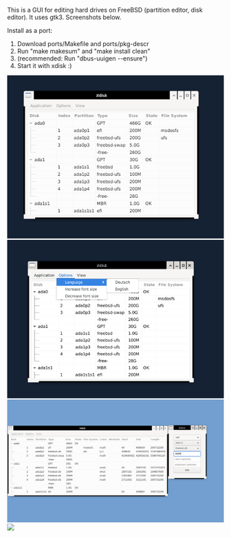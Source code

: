 


This is a GUI for editing hard drives on FreeBSD (partition editor, disk editor).
It uses gtk3. Screenshots below.

Install as a port:
1. Download ports/Makefile and ports/pkg-descr
2. Run "make makesum" and "make install clean"
3. (recommended: Run "dbus-uuigen --ensure")
4. Start it with xdisk :)

![](screenshot/xdisk-1.png)
![](screenshot/xdisk-2.png)
![](screenshot/xdisk-3.png)
![](screenshot/xdisk-4.png)
